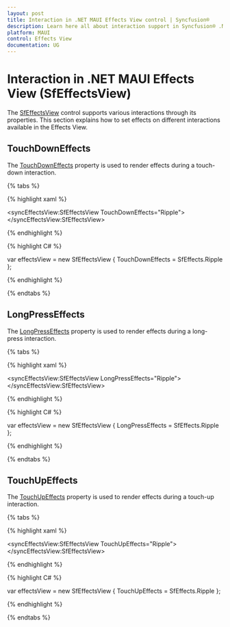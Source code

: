 ```yaml
---
layout: post
title: Interaction in .NET MAUI Effects View control | Syncfusion®
description: Learn here all about interaction support in Syncfusion® .NET MAUI Effects View (SfEffectsView) control and more.
platform: MAUI
control: Effects View
documentation: UG
---
```


# Interaction in .NET MAUI Effects View (SfEffectsView)

The [SfEffectsView](https://help.syncfusion.com/cr/maui/Syncfusion.Maui.Core.SfEffectsView.html) control supports various interactions through its properties. This section explains how to set effects on different interactions available in the Effects View.

## TouchDownEffects

The [TouchDownEffects](https://help.syncfusion.com/cr/maui/Syncfusion.Maui.Core.SfEffectsView.html#Syncfusion_Maui_Core_SfEffectsView_TouchDownEffects) property is used to render effects during a touch-down interaction.

{% tabs %} 

{% highlight xaml %} 

<syncEffectsView:SfEffectsView TouchDownEffects="Ripple">
</syncEffectsView:SfEffectsView>

{% endhighlight %}

{% highlight C# %} 

var effectsView = new SfEffectsView
{
    TouchDownEffects = SfEffects.Ripple
};

{% endhighlight %}

{% endtabs %}

## LongPressEffects

The [LongPressEffects](https://help.syncfusion.com/cr/maui/Syncfusion.Maui.Core.SfEffectsView.html#Syncfusion_Maui_Core_SfEffectsView_LongPressEffects) property is used to render effects during a long-press interaction.

{% tabs %} 

{% highlight xaml %} 

<syncEffectsView:SfEffectsView LongPressEffects="Ripple">
</syncEffectsView:SfEffectsView>

{% endhighlight %}

{% highlight C# %} 

var effectsView = new SfEffectsView
{
    LongPressEffects = SfEffects.Ripple
};

{% endhighlight %}

{% endtabs %}

## TouchUpEffects

The [TouchUpEffects](https://help.syncfusion.com/cr/maui/Syncfusion.Maui.Core.SfEffectsView.html#Syncfusion_Maui_Core_SfEffectsView_TouchUpEffects) property is used to render effects during a touch-up interaction.

{% tabs %} 

{% highlight xaml %} 

<syncEffectsView:SfEffectsView TouchUpEffects="Ripple">
</syncEffectsView:SfEffectsView>

{% endhighlight %}

{% highlight C# %} 

var effectsView = new SfEffectsView
{
    TouchUpEffects = SfEffects.Ripple
};

{% endhighlight %}

{% endtabs %}
